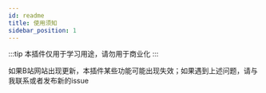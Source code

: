 ```yaml
---
id: readme
title: 使用须知
sidebar_position: 1
---
```


:::tip
本插件仅用于学习用途，请勿用于商业化
:::

如果B站网站出现更新，本插件某些功能可能出现失效；如果遇到上述问题，请与我联系或者发布新的issue